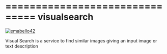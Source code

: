 ===============================
visualsearch
===============================

[![emabello42](https://circleci.com/gh/emabello42/visual-search.svg?style=svg)](https://circleci.com/gh/emabello42/visual-search)

Visual Search is a service to find similar images giving an input image or text description
